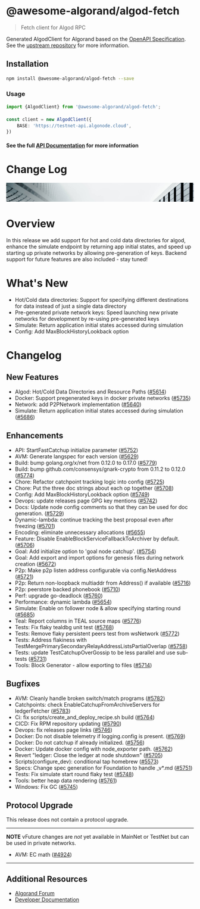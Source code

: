 
# @awesome-algorand/algod-fetch
> Fetch client for Algod RPC

Generated AlgodClient for Algorand based on the [OpenAPI Specification](https://raw.githubusercontent.com/algorand/go-algorand/v3.19.0-stable/daemon/algod/api/algod.oas3.yml). 
See the [upstream repository](https://github.com/algorand/go-algorand) for more information.

## Installation

```bash
npm install @awesome-algorand/algod-fetch --save
```

### Usage

```typescript
import {AlgodClient} from '@awesome-algorand/algod-fetch';

const client = new AlgodClient({
    BASE: 'https://testnet-api.algonode.cloud',
})
```

#### See the full [API Documentation](https://awesome-algorand.github.io/algo-fetch/guides/clients/algod/) for more information

# Change Log
![GitHub Logo](https://raw.githubusercontent.com/algorand/go-algorand/master/release/release-banner.jpg)

# Overview

In this release we add support for hot and cold data directories for algod, enhance the simulate endpoint by returning app initial states, and speed up starting up private networks by allowing pre-generation of keys. Backend support for future features are also included - stay tuned!

# What&apos;s New
* Hot/Cold data directories: Support for specifying different destinations for data instead of just a single data directory
* Pre-generated private network keys: Speed launching new private networks for development by re-using pre-generated keys
* Simulate: Return application initial states accessed during simulation
* Config: Add MaxBlockHistoryLookback option

# Changelog
## New Features
* Algod: Hot/Cold Data Directories and Resource Paths ([#5614](https://github.com/algorand/go-algorand/pull/5614))
* Docker: Support pregenerated keys in docker private networks ([#5735](https://github.com/algorand/go-algorand/pull/5735))
* Network: add P2PNetwork implementation ([#5640](https://github.com/algorand/go-algorand/pull/5640))
* Simulate: Return application initial states accessed during simulation ([#5686](https://github.com/algorand/go-algorand/pull/5686))
## Enhancements
* API: StartFastCatchup initialize parameter ([#5752](https://github.com/algorand/go-algorand/pull/5752))
* AVM: Generate langspec for each version ([#5629](https://github.com/algorand/go-algorand/pull/5629))
* Build: bump golang.org/x/net from 0.12.0 to 0.17.0 ([#5779](https://github.com/algorand/go-algorand/pull/5779))
* Build: bump github.com/consensys/gnark-crypto from 0.11.2 to 0.12.0 ([#5774](https://github.com/algorand/go-algorand/pull/5774))
* Chore: Refactor catchpoint tracking logic into config ([#5725](https://github.com/algorand/go-algorand/pull/5725))
* Chore: Put the three doc strings about each op together ([#5708](https://github.com/algorand/go-algorand/pull/5708))
* Config: Add MaxBlockHistoryLookback option ([#5749](https://github.com/algorand/go-algorand/pull/5749))
* Devops: update releases page GPG key mentions ([#5742](https://github.com/algorand/go-algorand/pull/5742))
* Docs: Update node config comments so that they can be used for doc generation. ([#5729](https://github.com/algorand/go-algorand/pull/5729))
* Dynamic-lambda: continue tracking the best proposal even after freezing ([#5701](https://github.com/algorand/go-algorand/pull/5701))
* Encoding: eliminate unnecessary allocations ([#5655](https://github.com/algorand/go-algorand/pull/5655))
* Feature: Disable EnableBlockServiceFallbackToArchiver by default. ([#5706](https://github.com/algorand/go-algorand/pull/5706))
* Goal: Add initialize option to &apos;goal node catchup&apos;. ([#5754](https://github.com/algorand/go-algorand/pull/5754))
* Goal: Add export and import options for genesis files during network creation ([#5672](https://github.com/algorand/go-algorand/pull/5672))
* P2p: Make p2p listen address configurable via config.NetAddress ([#5721](https://github.com/algorand/go-algorand/pull/5721))
* P2p: Return non-loopback multiaddr from Address() if available ([#5716](https://github.com/algorand/go-algorand/pull/5716))
* P2p: peerstore backed phonebook ([#5710](https://github.com/algorand/go-algorand/pull/5710))
* Perf: upgrade go-deadlock ([#5760](https://github.com/algorand/go-algorand/pull/5760))
* Performance: dynamic lambda ([#5654](https://github.com/algorand/go-algorand/pull/5654))
* Simulate: Enable on follower node & allow specifying starting round ([#5685](https://github.com/algorand/go-algorand/pull/5685))
* Teal: Report columns in TEAL source maps ([#5776](https://github.com/algorand/go-algorand/pull/5776))
* Tests: Fix flaky tealdbg unit test ([#5768](https://github.com/algorand/go-algorand/pull/5768))
* Tests: Remove flaky persistent peers test from wsNetwork ([#5772](https://github.com/algorand/go-algorand/pull/5772))
* Tests: Address flakiness with TestMergePrimarySecondaryRelayAddressListsPartialOverlap ([#5758](https://github.com/algorand/go-algorand/pull/5758))
* Tests: update TestCatchupOverGossip to be less parallel and use sub-tests ([#5731](https://github.com/algorand/go-algorand/pull/5731))
* Tools: Block Generator - allow exporting to files ([#5714](https://github.com/algorand/go-algorand/pull/5714))
## Bugfixes
* AVM: Cleanly handle broken switch/match programs ([#5782](https://github.com/algorand/go-algorand/pull/5782))
* Catchpoints: check EnableCatchupFromArchiveServers for ledgerFetcher ([#5783](https://github.com/algorand/go-algorand/pull/5783))
* Ci: fix scripts/create_and_deploy_recipe.sh build ([#5764](https://github.com/algorand/go-algorand/pull/5764))
* CICD: Fix RPM repository updating ([#5790](https://github.com/algorand/go-algorand/pull/5790))
* Devops: fix releases page links ([#5746](https://github.com/algorand/go-algorand/pull/5746))
* Docker: Do not disable telemetry if logging.config is present. ([#5769](https://github.com/algorand/go-algorand/pull/5769))
* Docker: Do not catchup if already initialized. ([#5756](https://github.com/algorand/go-algorand/pull/5756))
* Docker: Update docker config with node_exporter path. ([#5762](https://github.com/algorand/go-algorand/pull/5762))
* Revert &quot;ledger: Close the ledger at node shutdown&quot; ([#5705](https://github.com/algorand/go-algorand/pull/5705))
* Scripts(configure_dev): conditional tap homebrew ([#5573](https://github.com/algorand/go-algorand/pull/5573))
* Specs: Change spec generation for Foundation to handle _v*.md ([#5751](https://github.com/algorand/go-algorand/pull/5751))
* Tests: Fix simulate start round flaky test ([#5748](https://github.com/algorand/go-algorand/pull/5748))
* Tools: better heap data rendering ([#5761](https://github.com/algorand/go-algorand/pull/5761))
* Windows: Fix GC ([#5745](https://github.com/algorand/go-algorand/pull/5745))
## Protocol Upgrade
This release does not contain a protocol upgrade.


---
**NOTE**
vFuture changes are *not* yet available in MainNet or TestNet but can be used in private networks. 

* AVM: EC math ([#4924](https://github.com/algorand/go-algorand/pull/4924))

---
## Additional Resources
* [Algorand Forum](https://forum.algorand.org)
* [Developer Documentation](https://developer.algorand.org)

